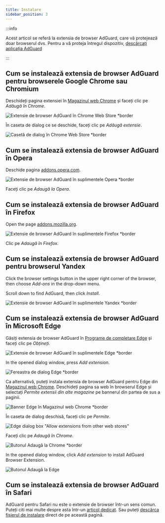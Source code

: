 ```yaml
---
title: Instalare
sidebar_position: 3
---
```


:::info

Acest articol se referă la extensia de browser AdGuard, care vă protejează doar browserul dvs. Pentru a vă proteja întregul dispozitiv, [descărcați aplicația AdGuard](https://agrd.io/download-kb-adblock)

:::

## Cum se instalează extensia de browser AdGuard pentru browserele Google Chrome sau Chromium

Deschideți pagina extensiei în [Magazinul web Chrome](https://agrd.io/extension_chrome) și faceți clic pe *Adăugă în Chrome*.

![Extensie de browser AdGuard în Chrome Web Store *border](https://cdn.adtidy.org/content/Kb/ad_blocker/browser_extension/ad_blocker_browser_extension_chrome.png)

În caseta de dialog ce se deschide, faceți clic pe *Adăugă extensie*.

![Casetă de dialog în Chrome Web Store *border](https://cdn.adtidy.org/content/Kb/ad_blocker/browser_extension/ad_blocker_browser_extension_chrome1.png)

## Cum se instalează extensia de browser AdGuard în Opera

Deschide pagina [addons.opera.com](https://agrd.io/extension_opera).

![Extensie de browser AdGuard în suplimentele Opera *border](https://cdn.adtidy.org/content/Kb/ad_blocker/browser_extension/ad_blocker_browser_extension_opera.png)

Faceți clic pe *Adaugă la Opera*.

## Cum se instalează extensia de browser AdGuard în Firefox

Open the page [addons.mozilla.org](https://agrd.io/extension_firefox).

![Extensie de browser AdGuard în suplimentele Firefox *border](https://cdn.adtidy.org/content/Kb/ad_blocker/browser_extension/ad_blocker_browser_extension_firefox.png)

Clic pe *Adaugă în Firefox*.

## Cum se instalează extensia de browser AdGuard pentru browserul Yandex

Click the browser settings button in the upper right corner of the browser, then choose *Add-ons* in the drop-down menu.

Scroll down to find AdGuard, then click *Install*.

![Extensie de browser AdGuard în suplimentele Yandex *border](https://cdn.adtidy.org/content/Kb/ad_blocker/browser_extension/ad_blocker_browser_extension_yandex.png)

## Cum se instalează extensia de browser AdGuard în Microsoft Edge

Găsiți extensia de browser AdGuard în [Programe de completare Edge](https://agrd.io/extension_edge) și faceți clic pe *Obțineți*.

![Extensie de browser AdGuard în suplimentele Edge *border](https://cdn.adtidy.org/content/Kb/ad_blocker/browser_extension/ad_blocker_browser_extension_edge.png)

In the opened dialog window, press *Add extension*.

![Fereastra de dialog Edge *border](https://cdn.adtidy.org/content/Kb/ad_blocker/browser_extension/ad_blocker_browser_extension_edge1.png)

Ca alternativă, puteți instala extensia de browser AdGuard pentru Edge din [Magazinul web Chrome](https://agrd.io/extension_chrome). Deschideți pagina sa web în browserul Edge și selectați *Permite extensii din alte magazine* pe bannerul din partea de sus a paginii.

![Banner Edge în Magazinul web Chrome *border](https://cdn.adtidy.org/content/Kb/ad_blocker/browser_extension/edge_banner.jpg)

În caseta de dialog deschisă, faceți clic pe *Permite*.

![Edge dialog box "Allow extensions from other web stores"](https://cdn.adtidy.org/content/Kb/ad_blocker/browser_extension/allow_from_stores.jpg)

Faceți clic pe *Adaugă în Chrome*.

![Butonul Adaugă la Chrome *border](https://cdn.adtidy.org/content/Kb/ad_blocker/browser_extension/add_to_chrome.jpg)

In the opened dialog window, click *Add extension* to install AdGuard Browser Extension.

![Butonul Adaugă la Edge](https://cdn.adtidy.org/content/Kb/ad_blocker/browser_extension/add_to_edge.jpg)

## Cum se instalează extensia de browser AdGuard în Safari

AdGuard pentru Safari nu este o extensie de browser într-un sens comun. Puteți citi mai multe despre asta într-un [articol dedicat](/adguard-for-safari/features/general). Sau puteți [descărca fișierul de instalare](https://agrd.io/safari_release) direct de pe această pagină.
